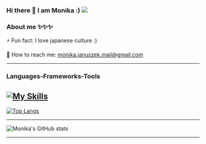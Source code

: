 


### Hi there 👋 I am Monika :)     ![](https://komarev.com/ghpvc/?username=mjanuszek&color=green)
### About me ✨✨✨


⚡ Fun fact: I love japanese culture :)


 :envelope_with_arrow: How to reach me: monika.januszek.mail@gmail.com
 
________________________

### Languages-Frameworks-Tools

[![My Skills](https://skillicons.dev/icons?i=js,html,css,scss,react)](https://skillicons.dev)
-------
[![Top Langs](https://github-readme-stats.vercel.app/api/top-langs/?username=mjanuszek&layout=donut)](https://github.com/anuraghazra/github-readme-stats)

---------------

![Monika's GitHub stats](https://github-readme-stats.vercel.app/api?username=mjanuszek&show_icons=true&theme=radical)


-------------





